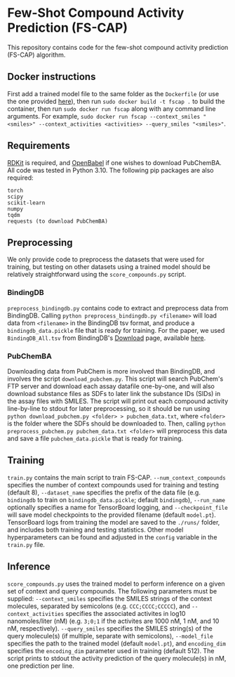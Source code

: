 # Few-Shot Compound Activity Prediction (FS-CAP)

This repository contains code for the few-shot compound activity prediction (FS-CAP) algorithm. 

## Docker instructions
First add a trained model file to the same folder as the `Dockerfile` (or use the one provided [here](https://drive.google.com/file/d/1SD8H5j6U7gyZOI_oncZrEzDBrz-z7-Ng/view?usp=sharing)), then run `sudo docker build -t fscap .` to build the container, then run `sudo docker run fscap` along with any command line arguments. For example, `sudo docker run fscap --context_smiles "<smiles>" --context_activities <activities> --query_smiles "<smiles>"`.

## Requirements
[RDKit](https://www.rdkit.org/docs/Install.html) is required, and [OpenBabel](https://openbabel.org/docs/dev/Installation/install.html) if one wishes to download PubChemBA. All code was tested in Python 3.10. The following pip packages are also required:
```
torch
scipy
scikit-learn
numpy
tqdm
requests (to download PubChemBA)
```

## Preprocessing
We only provide code to preprocess the datasets that were used for training, but testing on other datasets using a trained model should be relatively straightforward using the `score_compounds.py` script.

### BindingDB
`preprocess_bindingdb.py` contains code to extract and preprocess data from BindingDB. Calling `python preprocess_bindingdb.py <filename>` will load data from `<filename>` in the BindingDB tsv format, and produce a `bindingdb_data.pickle` file that is ready for training. For the paper, we used `BindingDB_All.tsv` from BindingDB's [Download](https://www.bindingdb.org/rwd/bind/chemsearch/marvin/SDFdownload.jsp?all_download=yes) page, available [here](https://www.bindingdb.org/bind/downloads/BindingDB_All_2022m8.tsv.zip). 

### PubChemBA
Downloading data from PubChem is more involved than BindingDB, and involves the script `download_pubchem.py`. This script will search PubChem's FTP server and download each assay datafile one-by-one, and will also download substance files as SDFs to later link the substance IDs (SIDs) in the assay files with SMILES. The script will print out each compound activity line-by-line to stdout for later preprocessing, so it should be run using `python download_pubchem.py <folder> > pubchem_data.txt`, where `<folder>` is the folder where the SDFs should be downloaded to. Then, calling `python preprocess_pubchem.py pubchem_data.txt <folder>` will preprocess this data and save a file `pubchem_data.pickle` that is ready for training.

## Training
`train.py` contains the main script to train FS-CAP. `--num_context_compounds` specifies the number of context compounds used for training and testing (default 8), `--dataset_name` specifies the prefix of the data file (e.g. `bindingdb` to train on `bindingdb_data.pickle`; default `bindingdb`), `--run_name` optionally specifies a name for TensorBoard logging, and `--checkpoint_file` will save model checkpoints to the provided filename (default `model.pt`). TensorBoard logs from training the model are saved to the `./runs/` folder, and includes both training and testing statistics. Other model hyperparameters can be found and adjusted in the `config` variable in the `train.py` file.

## Inference
`score_compounds.py` uses the trained model to perform inference on a given set of context and query compounds. The following parameters must be supplied: `--context_smiles` specifies the SMILES strings of the context molecules, separated by semicolons (e.g. `CCC;CCCC;CCCCC`), and `--context_activities` specifies the associated activites in log10 nanomoles/liter (nM) (e.g. `3;0;1` if the activites are 1000 nM, 1 nM, and 10 nM, respectively). `--query_smiles` specifies the SMILES string(s) of the query molecule(s) (if multiple, separate with semicolons), `--model_file` specifies the path to the trained model (default `model.pt`), and `encoding_dim` specifies the `encoding_dim` parameter used in training (default 512). The script prints to stdout the activity prediction of the query molecule(s) in nM, one prediction per line.